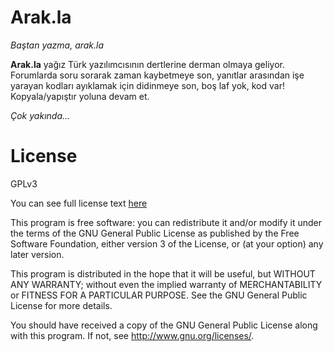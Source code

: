 Arak.la
=======
*Baştan yazma, arak.la*

**Arak.la** yağız Türk yazılımcısının dertlerine derman olmaya geliyor. Forumlarda soru sorarak zaman kaybetmeye son, yanıtlar arasından işe yarayan kodları ayıklamak için didinmeye son, boş laf yok, kod var! Kopyala/yapıştır yoluna devam et.

*Çok yakında...*

License
=======
GPLv3

You can see full license text [here](http://www.gnu.org/licenses/gpl.txt) 

This program is free software: you can redistribute it and/or modify
it under the terms of the GNU General Public License as published by
the Free Software Foundation, either version 3 of the License, or
(at your option) any later version.

This program is distributed in the hope that it will be useful,
but WITHOUT ANY WARRANTY; without even the implied warranty of
MERCHANTABILITY or FITNESS FOR A PARTICULAR PURPOSE.  See the
GNU General Public License for more details.

You should have received a copy of the GNU General Public License
along with this program.  If not, see <http://www.gnu.org/licenses/>.
